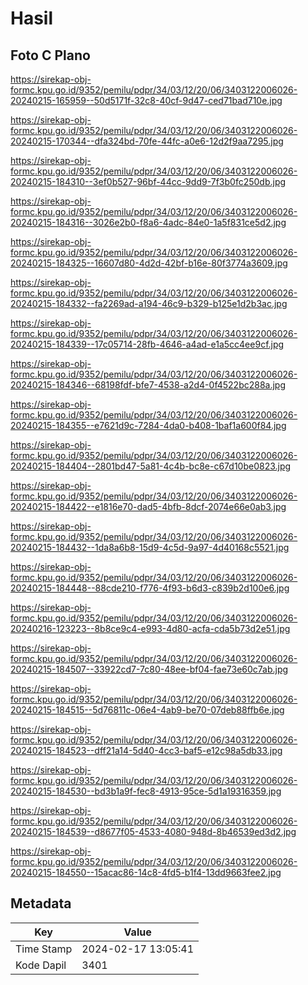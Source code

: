 # Hasil

## Foto C Plano

https://sirekap-obj-formc.kpu.go.id/9352/pemilu/pdpr/34/03/12/20/06/3403122006026-20240215-165959--50d5171f-32c8-40cf-9d47-ced71bad710e.jpg

https://sirekap-obj-formc.kpu.go.id/9352/pemilu/pdpr/34/03/12/20/06/3403122006026-20240215-170344--dfa324bd-70fe-44fc-a0e6-12d2f9aa7295.jpg

https://sirekap-obj-formc.kpu.go.id/9352/pemilu/pdpr/34/03/12/20/06/3403122006026-20240215-184310--3ef0b527-96bf-44cc-9dd9-7f3b0fc250db.jpg

https://sirekap-obj-formc.kpu.go.id/9352/pemilu/pdpr/34/03/12/20/06/3403122006026-20240215-184316--3026e2b0-f8a6-4adc-84e0-1a5f831ce5d2.jpg

https://sirekap-obj-formc.kpu.go.id/9352/pemilu/pdpr/34/03/12/20/06/3403122006026-20240215-184325--16607d80-4d2d-42bf-b16e-80f3774a3609.jpg

https://sirekap-obj-formc.kpu.go.id/9352/pemilu/pdpr/34/03/12/20/06/3403122006026-20240215-184332--fa2269ad-a194-46c9-b329-b125e1d2b3ac.jpg

https://sirekap-obj-formc.kpu.go.id/9352/pemilu/pdpr/34/03/12/20/06/3403122006026-20240215-184339--17c05714-28fb-4646-a4ad-e1a5cc4ee9cf.jpg

https://sirekap-obj-formc.kpu.go.id/9352/pemilu/pdpr/34/03/12/20/06/3403122006026-20240215-184346--68198fdf-bfe7-4538-a2d4-0f4522bc288a.jpg

https://sirekap-obj-formc.kpu.go.id/9352/pemilu/pdpr/34/03/12/20/06/3403122006026-20240215-184355--e7621d9c-7284-4da0-b408-1baf1a600f84.jpg

https://sirekap-obj-formc.kpu.go.id/9352/pemilu/pdpr/34/03/12/20/06/3403122006026-20240215-184404--2801bd47-5a81-4c4b-bc8e-c67d10be0823.jpg

https://sirekap-obj-formc.kpu.go.id/9352/pemilu/pdpr/34/03/12/20/06/3403122006026-20240215-184422--e1816e70-dad5-4bfb-8dcf-2074e66e0ab3.jpg

https://sirekap-obj-formc.kpu.go.id/9352/pemilu/pdpr/34/03/12/20/06/3403122006026-20240215-184432--1da8a6b8-15d9-4c5d-9a97-4d40168c5521.jpg

https://sirekap-obj-formc.kpu.go.id/9352/pemilu/pdpr/34/03/12/20/06/3403122006026-20240215-184448--88cde210-f776-4f93-b6d3-c839b2d100e6.jpg

https://sirekap-obj-formc.kpu.go.id/9352/pemilu/pdpr/34/03/12/20/06/3403122006026-20240216-123223--8b8ce9c4-e993-4d80-acfa-cda5b73d2e51.jpg

https://sirekap-obj-formc.kpu.go.id/9352/pemilu/pdpr/34/03/12/20/06/3403122006026-20240215-184507--33922cd7-7c80-48ee-bf04-fae73e60c7ab.jpg

https://sirekap-obj-formc.kpu.go.id/9352/pemilu/pdpr/34/03/12/20/06/3403122006026-20240215-184515--5d76811c-06e4-4ab9-be70-07deb88ffb6e.jpg

https://sirekap-obj-formc.kpu.go.id/9352/pemilu/pdpr/34/03/12/20/06/3403122006026-20240215-184523--dff21a14-5d40-4cc3-baf5-e12c98a5db33.jpg

https://sirekap-obj-formc.kpu.go.id/9352/pemilu/pdpr/34/03/12/20/06/3403122006026-20240215-184530--bd3b1a9f-fec8-4913-95ce-5d1a19316359.jpg

https://sirekap-obj-formc.kpu.go.id/9352/pemilu/pdpr/34/03/12/20/06/3403122006026-20240215-184539--d8677f05-4533-4080-948d-8b46539ed3d2.jpg

https://sirekap-obj-formc.kpu.go.id/9352/pemilu/pdpr/34/03/12/20/06/3403122006026-20240215-184550--15acac86-14c8-4fd5-b1f4-13dd9663fee2.jpg


## Metadata

| Key        | Value               |
| ---------- | ------------------- |
| Time Stamp | 2024-02-17 13:05:41 |
| Kode Dapil | 3401                |



